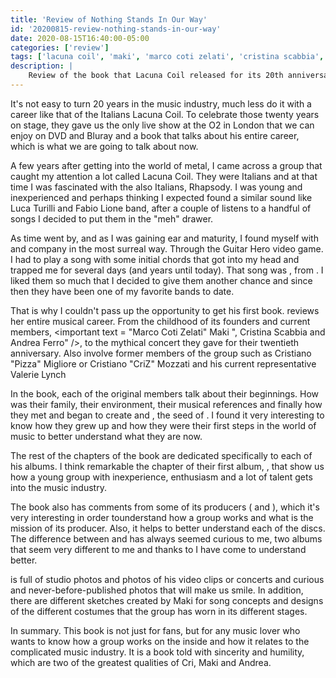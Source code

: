 ```yaml
---
title: 'Review of Nothing Stands In Our Way'
id: '20200815-review-nothing-stands-in-our-way'
date: 2020-08-15T16:40:00-05:00
categories: ['review']
tags: ['lacuna coil', 'maki', 'marco coti zelati', 'cristina scabbia', 'andrea ferro', 'diego cavalotti', 'cristiano "pizza" migliore', 'ryan folden']
description: |
    Review of the book that Lacuna Coil released for its 20th anniversary in 2019.
---
```


It's not easy to turn 20 years in the music industry, much less do it with a career like that of the Italians Lacuna Coil. To celebrate those twenty years on stage, they gave us the only live show at the O2 in London that we can enjoy on DVD and Bluray and a book that talks about his entire career, which is what we are going to talk about now.

A few years after getting into the world of metal, I came across a group that caught my attention a lot called Lacuna Coil. They were Italians and at that time I was fascinated with the also Italians, Rhapsody. I was young and inexperienced and perhaps thinking I expected found a similar sound like Luca Turilli and Fabio Lione band, after a couple of listens to a handful of songs I decided to put them in the "meh" drawer.

As time went by, and as I was gaining ear and maturity, I found myself with <important text = "Maki, Cri, Andrea" /> and company in the most surreal way. Through the Guitar Hero video game. I had to play a song with some initial chords that got into my head and trapped me for several days (and years until today). That song was <important text = "Closer" />, from <important text = "Karmacode" />. I liked them so much that I decided to give them another chance and since then they have been one of my favorite bands to date.

<post-image
    source="20200815-review-nothing-stands-in-our-way/lc 1"
    title="Book Cover Nothing Stands In Our Way"
/>

That is why I couldn't pass up the opportunity to get his first book. <important text = "Nothing Stands In Our Way" /> reviews her entire musical career. From the childhood of its founders and current members, <important text = "Marco Coti Zelati" Maki ", Cristina Scabbia and Andrea Ferro" />, to the mythical concert <important text = "The 119 Show - Live in London" /> they gave for their twentieth anniversary. Also involve former members of the group such as Cristiano "Pizza" Migliore or Cristiano "CriZ" Mozzati and his current representative Valerie Lynch

In the book, each of the original members talk about their beginnings. How was their family, their environment, their musical references and finally how they met and began to create <important text = "Sleep Of Right" /> and <important text = "Ethereal" />,  the seed of <important text = "Lacuna Coil" />. I found it very interesting to know how they grew up and how they were their first steps in the world of music to better understand what they are now.

The rest of the chapters of the book are dedicated specifically to each of his albums. I think remarkable the chapter of their first album, <important text = "In A Reverie" />, that show us how a young group with inexperience, enthusiasm and a lot of talent gets into the music industry.

<post-image
    source="20200815-review-nothing-stands-in-our-way/lc 2"
    title="Detail of one of the chapters, with a photo of Javier Bragado at a gig in Madrid"
/>

The book also has comments from some of its producers (<important text = "Waldemar Sorychta" /> and <important text = "Don Gilmore" />), which it's very interesting in order tounderstand how a group works and what is the mission of its producer. Also, it helps to better understand each of the discs. The difference between <important text = "Shallow Life" /> and <important text = "Dark Adrenaline" /> has always seemed curious to me, two albums that seem very different to me and thanks to <important text = " Nothing Stands In Our Way "/> I have come to understand better.

<important text = "Nothing Stands In Our Way" /> is full of studio photos and photos of his video clips or concerts and curious and never-before-published photos that will make us smile. In addition, there are different sketches created by Maki for song concepts and designs of the different costumes that the group has worn in its different stages.

In summary. This book is not just for fans, but for any music lover who wants to know how a group works on the inside and how it relates to the complicated music industry. It is a book told with sincerity and humility, which are two of the greatest qualities of Cri, Maki and Andrea.